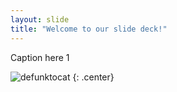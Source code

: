 ```yaml
---
layout: slide
title: "Welcome to our slide deck!"
---
```


Caption here 1

![defunktocat](https://octodex.github.com/images/defunktocat.png)
{: .center}
